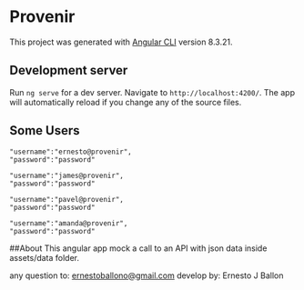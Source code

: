 # Provenir

This project was generated with [Angular CLI](https://github.com/angular/angular-cli) version 8.3.21.

## Development server

Run `ng serve` for a dev server. Navigate to `http://localhost:4200/`. The app will automatically reload if you change any of the source files.

## Some Users

    "username":"ernesto@provenir",
    "password":"password"

    "username":"james@provenir",
    "password":"password"

    "username":"pavel@provenir",
    "password":"password"

    "username":"amanda@provenir",
    "password":"password"
##About
This angular app mock a call to an API with json data inside assets/data folder.

any question to: ernestoballono@gmail.com
develop by: Ernesto J Ballon
